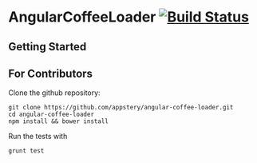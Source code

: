 AngularCoffeeLoader [![Build Status](https://travis-ci.org/Appstery/angular-coffee-loader.svg)](https://travis-ci.org/Appstery/angular-coffee-loader)
==========



Getting Started
---------------


For Contributors
----------------
Clone the github repository:

    git clone https://github.com/appstery/angular-coffee-loader.git
    cd angular-coffee-loader
    npm install && bower install

Run the tests with

    grunt test

